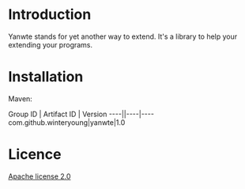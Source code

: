 # Introduction

Yanwte stands for yet another way to extend. It's a library to help your extending your programs.

# Installation

Maven:

Group ID | Artifact ID | Version
----||----|----
com.github.winteryoung|yanwte|1.0

# Licence

[Apache license 2.0](http://www.apache.org/licenses/LICENSE-2.0.txt)
